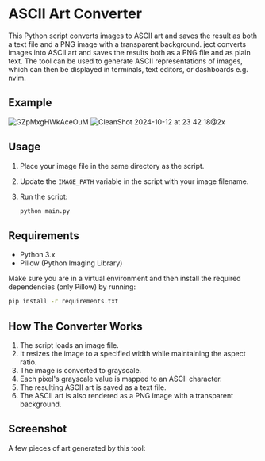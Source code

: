 # ASCII Art Converter

This Python script converts images to ASCII art and saves the result as both a text file and a PNG image with a transparent background. ject converts images into ASCII art and saves the results both as a PNG file and as plain text. The tool can be used to generate ASCII representations of images, which can then be displayed in terminals, text editors, or dashboards e.g. nvim.

## Example
![GZpMxgHWkAceOuM](https://github.com/user-attachments/assets/05e59e76-f03c-4c28-b550-d8cb8cdbc553)
![CleanShot 2024-10-12 at 23 42 18@2x](https://github.com/user-attachments/assets/b79caa5e-6645-412d-8aa2-93c6032ae618)


## Usage

1. Place your image file in the same directory as the script.
2. Update the `IMAGE_PATH` variable in the script with your image filename.
3. Run the script:

   ```bash
   python main.py
   ```

## Requirements

- Python 3.x
- Pillow (Python Imaging Library)

Make sure you are in a virtual environment and then install the required dependencies (only Pillow) by running:

```bash
pip install -r requirements.txt
```


## How The Converter Works

1. The script loads an image file.
2. It resizes the image to a specified width while maintaining the aspect ratio.
3. The image is converted to grayscale.
4. Each pixel's grayscale value is mapped to an ASCII character.
5. The resulting ASCII art is saved as a text file.
6. The ASCII art is also rendered as a PNG image with a transparent background.

## Screenshot

A few pieces of art generated by this tool:
